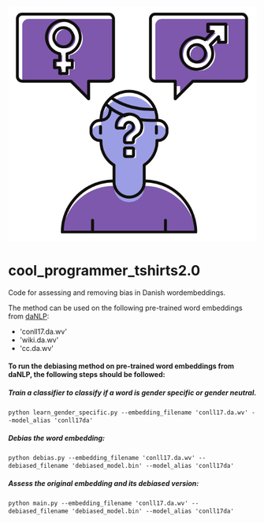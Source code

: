 ![cool](cool.png)
# cool_programmer_tshirts2.0
Code for assessing and removing bias in Danish wordembeddings. 



The method can be used on the following pre-trained word embeddings from [daNLP](https://github.com/alexandrainst/danlp):
- 'conll17.da.wv'
- 'wiki.da.wv'
- 'cc.da.wv'

#### To run the debiasing method on pre-trained word embeddings from daNLP, the following steps should be followed:

##### Train a classifier to classify if a word is _gender specific_ or _gender neutral_.
``` 
python learn_gender_specific.py --embedding_filename 'conll17.da.wv' --model_alias 'conll17da'
```

##### Debias the word embedding:

```
python debias.py --embedding_filename 'conll17.da.wv' --debiased_filename 'debiased_model.bin' --model_alias 'conll17da'
```

##### Assess the original embedding and its debiased version:
```
python main.py --embedding_filename 'conll17.da.wv' --debiased_filename 'debiased_model.bin' --model_alias 'conll17da'
```


